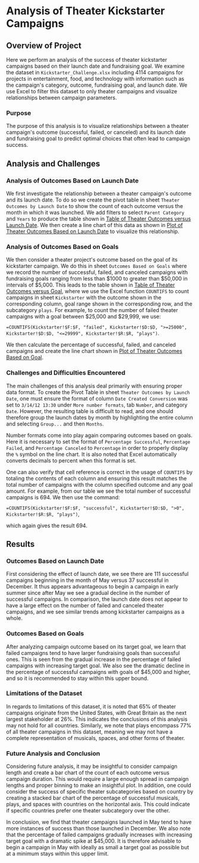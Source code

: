 # Analysis of Theater Kickstarter Campaigns

## Overview of Project
Here we perform an analysis of the success of theater kickstarter campaigns
based on their launch date and fundraising goal. We examine the dataset in
`Kickstarter_Challenge.xlsx` including 4114 campaigns for projects in
entertainment, food, and technology with information such as the campaign's
category, outcome, fundraising goal, and launch date. We use Excel to
filter this dataset to only theater campaigns and visualize relationships
between campaign parameters.

### Purpose
The purpose of this analysis is to visualize relationships between a theater
campaign's outcome (successful, failed, or canceled) and its launch date and
fundraising goal to predict optimal choices that often lead to campaign
success.

## Analysis and Challenges

### Analysis of Outcomes Based on Launch Date
We first investigate the relationship between a theater campaign's outcome and
its launch date. To do so we create the pivot table in sheet `Theater Outcomes
by Launch Date` to show the count of each outcome versus the month in which it
was launched. We add filters to select `Parent Category` and `Years` to produce
the table shown in [Table of Theater Outcomes versus Launch
Date](resources/PivotTable_Outcomes_vs_Dates.png). We then create a line chart
of this data as shown in [Plot of Theater Outcomes Based on Launch
Date](resources/Theater_Outcomes_vs_Launch.png) to visualize this
relationship.

### Analysis of Outcomes Based on Goals
We then consider a theater project's outcome based on the goal of its
kickstarter campaign. We do this in sheet `Outcomes Based on Goals` where we
record the number of successful, failed, and canceled campaigns with
fundraising goals ranging from less than $1000 to greater than $50,000 in
intervals of $5,000. This leads to the table shown in [Table of Theater
Outcomes versus Goal](resources/Table_Outcomes_vs_Goals.png), where we use
the Excel function `COUNTIFS` to count campaigns in sheet `Kickstarter` with
the outcome shown in the corresponding column, goal range shown in the
corresponding row, and the subcategory `plays`. For example, to count the
number of failed theater campaigns with a goal between $25,000 and $29,999,
we use:

`=COUNTIFS(Kickstarter!$F:$F, "failed", Kickstarter!$D:$D, ">=25000", Kickstarter!$D:$D, "<=29999", Kickstarter!$R:$R, "plays")`.

We then calculate the percentage of successful, failed, and canceled campaigns
and create the line chart shown in [Plot of Theater Outcomes Based on
Goal](resources/Outcomes_vs_Goals.png).

### Challenges and Difficulties Encountered
The main challenges of this analysis deal primarily with ensuring proper data
format. To create the Pivot Table in sheet `Theater Outcomes by Launch Date`,
one must ensure the format of column `Date Created Conversion` was set to
`3/14/12 13:30` under `More number formats`, tab `Number`, and category `Date`.
However, the resulting table is difficult to read, and one should therefore
group the launch dates by month by highlighting the entire column and selecting
`Group...` and then `Months`.

Number formats come into play again comparing outcomes based on goals. Here it
is necessary to set the format of `Percentage Successful`, `Percentage Failed`,
and `Percentage Canceled` to `Percentage` in order to properly display the `%`
symbol on the line chart. It is also noted that Excel automatically converts
decimals to percent when this format is set.

One can also verify that cell reference is correct in the usage of `COUNTIFS`
by totaling the contents of each column and ensuring this result matches the
total number of campaigns with the column specified outcome and any goal
amount. For example, from our table we see the total number of successful
campaigns is 694. We then use the command:

`=COUNTIFS(Kickstarter!$F:$F, "successful", Kickstarter!$D:$D, ">0", Kickstarter!$R:$R, "plays")`,

which again gives the result 694.

## Results

### Outcomes Based on Launch Date
First considering the effect of launch date, we see there are 111 successful
campaigns beginning in the month of May versus 37 successful in December. It
thus appears advantageous to begin a campaign in early summer since after May
we see a gradual decline in the number of successful campaigns. In comparison,
the launch date does not appear to have a large effect on the number of failed
and canceled theater campaigns, and we see similar trends among kickstarter
campaigns as a whole.

### Outcomes Based on Goals
After analyzing campaign outcome based on its target goal, we learn that failed
campaigns tend to have larger fundraising goals than successful ones. This is
seen from the gradual increase in the percentage of failed campaigns with
increasing target goal. We also see the dramatic decline in the percentage of
successful campaigns with goals of $45,000 and higher, and so it is recommended
to stay within this upper bound.

### Limitations of the Dataset
In regards to limitations of this dataset, it is noted that 65% of theater
campaigns originate from the United States, with Great Britain as the next
largest stakeholder at 26%. This indicates the conclusions of this analysis
may not hold for all countries. Similarly, we note that plays encompass 77% of
all theater campaigns in this dataset, meaning we may not have a complete
representation of musicals, spaces, and other forms of theater.

### Future Analysis and Conclusion
Considering future analysis, it may be insightful to consider campaign length
and create a bar chart of the count of each outcome versus campaign duration.
This would require a large enough spread in campaign lengths and proper binning
to make an insightful plot. In addition, one could consider the success of
specific theater subcategories based on country by creating a stacked bar chart
of the percentage of successful musicals, plays, and spaces with countries on
the horizontal axis. This could indicate if specific countries prefer one
theater subcategory over the other.

In conclusion, we find that theater campaigns launched in May tend to have more
instances of success than those launched in December. We also note that the
percentage of failed campaigns gradually increases with increasing target goal
with a dramatic spike at $45,000. It is therefore advisable to begin a campaign
in May with ideally as small a target goal as possible but at a minimum stays
within this upper limit.
